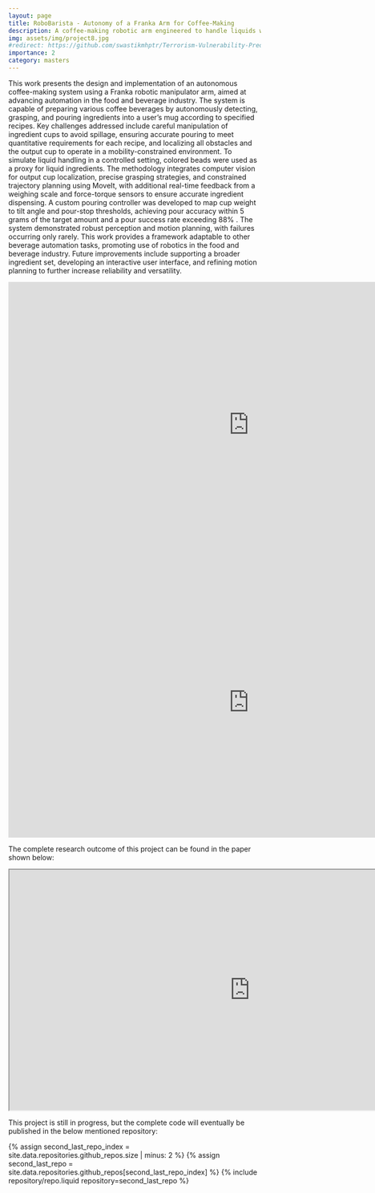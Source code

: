 ```yaml
---
layout: page
title: RoboBarista - Autonomy of a Franka Arm for Coffee-Making
description: A coffee-making robotic arm engineered to handle liquids with exceptional efficiency, utilizing precise pouring techniques and real-time weight feedback for consistently perfect results. 
img: assets/img/project8.jpg
#redirect: https://github.com/swastikmhptr/Terrorism-Vulnerability-Prediction-model-for-Indian-States
importance: 2
category: masters
---
```


This work presents the design and implementation of an autonomous coffee-making system using a Franka robotic manipulator arm, aimed at advancing automation in the food and beverage industry. The system is capable of preparing various coffee beverages by autonomously detecting, grasping, and pouring ingredients into a user’s mug according to specified recipes. Key challenges addressed include careful manipulation of ingredient cups to avoid spillage, ensuring accurate pouring to meet quantitative requirements for each recipe, and localizing all obstacles and the output cup to operate in a mobility-constrained environment. To simulate liquid handling in a controlled setting, colored beads were used as a proxy for liquid ingredients. The methodology integrates computer vision for output cup localization, precise grasping strategies, and constrained trajectory planning using MoveIt, with additional real-time feedback from a weighing scale and force-torque sensors to ensure accurate ingredient dispensing. A custom pouring controller was developed to map cup weight to tilt angle and pour-stop thresholds, achieving pour accuracy within 5 grams of the target amount and a pour success rate exceeding 88\%  . The system demonstrated robust perception and motion planning, with failures occurring only rarely. This work provides a framework adaptable to other beverage automation tasks, promoting use of robotics in the food and beverage industry. Future improvements include supporting a broader ingredient set, developing an interactive user interface, and refining motion planning to further increase reliability and versatility.

<iframe src="https://docs.google.com/presentation/d/e/2PACX-1vQJ6CsTVJQpJrw4b6AVeHd_9XPHAIIBys7fk3huJvk3qUDi5-78VVwI5721RjJI5mwxi3Q8t2fFFjz1/pubembed?start=true&loop=true&delayms=3000" frameborder="0" width="960" height="569" allowfullscreen="true" mozallowfullscreen="true" webkitallowfullscreen="true"></iframe>

<iframe width="960" height="540" src="https://www.youtube.com/embed/FpSIwTEgfxM" title="YouTube video player" frameborder="0" allowfullscreen></iframe>


The complete research outcome of this project can be found in the paper shown below:

<iframe src="https://drive.google.com/file/d/1pVGMqnUY_H1GTfhfIyl64hvtPYjqsEat/preview" width="960" height="480" allow="autoplay"></iframe>

This project is still in progress, but the complete code will eventually be published in the below mentioned repository:

<div class="repositories d-flex flex-wrap flex-md-row flex-column justify-content-between align-items-center">
    {% assign second_last_repo_index = site.data.repositories.github_repos.size | minus: 2 %}
    {% assign second_last_repo = site.data.repositories.github_repos[second_last_repo_index] %}
    {% include repository/repo.liquid repository=second_last_repo %}
</div>


